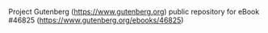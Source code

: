 Project Gutenberg (https://www.gutenberg.org) public repository for eBook #46825 (https://www.gutenberg.org/ebooks/46825)
